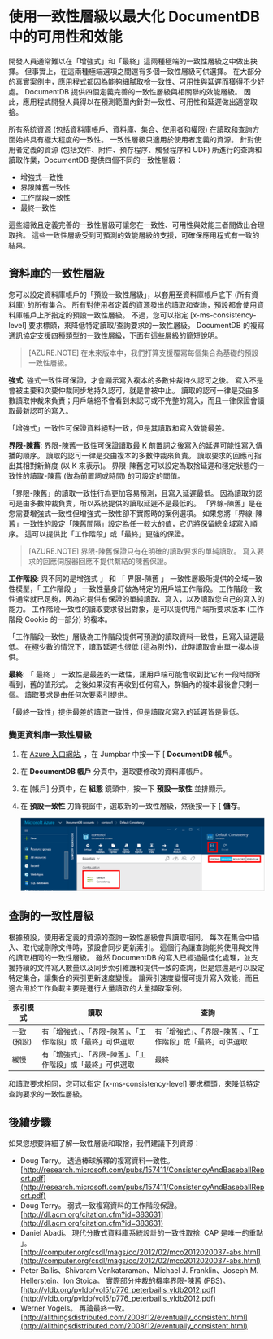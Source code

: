 <properties 
    pageTitle="DocumentDB 中的一致性層級 | Microsoft Azure" 
    description="請檢閱 DocumentDB 具有相關效能等級的四個一致性等級，可如何協助在最終一致性、可用性和延遲的取捨評估取得平衡。" 
    keywords="eventual consistency, documentdb, azure, Microsoft azure"
    services="documentdb" 
    authors="mimig1" 
    manager="jhubbard" 
    editor="cgronlun" 
    documentationCenter=""/>

<tags 
    ms.service="documentdb" 
    ms.workload="data-services" 
    ms.tgt_pltfrm="na" 
    ms.devlang="na" 
    ms.topic="article" 
    ms.date="09/25/2015" 
    ms.author="mimig"/>

# 使用一致性層級以最大化 DocumentDB 中的可用性和效能

開發人員通常難以在「增強式」和「最終」這兩種極端的一致性層級之中做出抉擇。 但事實上，在這兩種極端選項之間還有多個一致性層級可供選擇。 在大部分的真實案例中，應用程式都因為能夠細膩取捨一致性、可用性與延遲而獲得不少好處。 DocumentDB 提供四個定義完善的一致性層級與相關聯的效能層級。 因此，應用程式開發人員得以在預測範圍內針對一致性、可用性和延遲做出適當取捨。  
 
所有系統資源 (包括資料庫帳戶、資料庫、集合、使用者和權限) 在讀取和查詢方面始終具有極大程度的一致性。 一致性層級只適用於使用者定義的資源。 針對使用者定義的資源 (包括文件、附件、預存程序、觸發程序和 UDF) 所進行的查詢和讀取作業，DocumentDB 提供四個不同的一致性層級： 

 - 增強式一致性
 - 界限陳舊一致性
 - 工作階段一致性
 - 最終一致性

這些細微且定義完善的一致性層級可讓您在一致性、可用性與效能三者間做出合理取捨。 這些一致性層級受到可預測的效能層級的支援，可確保應用程式有一致的結果。   

## 資料庫的一致性層級

您可以設定資料庫帳戶的「預設一致性層級」，以套用至資料庫帳戶底下 (所有資料庫) 的所有集合。 所有對使用者定義的資源發出的讀取和查詢，預設都會使用資料庫帳戶上所指定的預設一致性層級。 不過，您可以指定 [x-ms-consistency-level] 要求標頭，來降低特定讀取/查詢要求的一致性層級。 DocumentDB 的複寫通訊協定支援四種類型的一致性層級，下面有這些層級的簡短說明。 

>[AZURE.NOTE] 在未來版本中，我們打算支援覆寫每個集合為基礎的預設一致性層級。  

**強式**: 強式一致性可保證，才會顯示寫入複本的多數仲裁持久認可之後。 寫入不是會被主要和次要仲裁同步地持久認可，就是會被中止。 讀取的認可一律是交由多數讀取仲裁來負責；用戶端絕不會看到未認可或不完整的寫入，而且一律保證會讀取最新認可的寫入。   
 
「增強式」一致性可保證資料絕對一致，但是其讀取和寫入效能最差。  

**界限-陳舊**: 界限-陳舊一致性可保證讀取最 K 前置詞之後寫入的延遲可能性寫入傳播的順序。 讀取的認可一律是交由複本的多數仲裁來負責。 讀取要求的回應可指出其相對新鮮度 (以 K 來表示)。 界限-陳舊您可以設定為取捨延遲和穩定狀態的一致性的讀取-陳舊 (做為前置詞或時間) 的可設定的閾值。

「界限-陳舊」的讀取一致性行為更加容易預測，且寫入延遲最低。 因為讀取的認可是由多數仲裁負責，所以系統提供的讀取延遲不是最低的。 「界線-陳舊」是在您需要增強式一致性但增強式一致性卻不實際時的案例選項。 如果您將「界線-陳舊」一致性的設定「陳舊間隔」設定為任一較大的值，它仍將保留總全域寫入順序。 這可以提供比「工作階段」或「最終」更強的保證。    

>[AZURE.NOTE] 界限-陳舊保證只有在明確的讀取要求的單純讀取。 寫入要求的回應伺服器回應不提供繫結的陳舊保證。

**工作階段**: 與不同的是增強式 」 和 「 界限-陳舊 」 一致性層級所提供的全域一致性模型，「 工作階段 」 一致性量身訂做為特定的用戶端工作階段。 工作階段一致性通常就已足夠，因為它提供有保證的單純讀取、寫入，以及讀取您自己的寫入的能力。 工作階段一致性的讀取要求發出對象，是可以提供用戶端所要求版本 (工作階段 Cookie 的一部分) 的複本。  

「工作階段一致性」層級為工作階段提供可預測的讀取資料一致性，且寫入延遲最低。 在極少數的情況下，讀取延遲也很低 (這為例外)，此時讀取會由單一複本提供。  

**最終**: 「 最終 」 一致性是最差的一致性，讓用戶端可能會收到比它有一段時間所看到，舊的值形式。 之後如果沒有再收到任何寫入，群組內的複本最後會只剩一個。 讀取要求是由任何次要索引提供。  

「最終一致性」提供最差的讀取一致性，但是讀取和寫入的延遲皆是最低。 

### 變更資料庫一致性層級

1.  在 [Azure 入口網站](https://portal.azure.com/), ，在 Jumpbar 中按一下 [ **DocumentDB 帳戶**。

2. 在 **DocumentDB 帳戶** 分頁中，選取要修改的資料庫帳戶。

3. 在 [帳戶] 分頁中，在 **組態** 鏡頭中，按一下 **預設一致性** 並排顯示。

4. 在 **預設一致性** 刀鋒視窗中，選取新的一致性層級，然後按一下 [ **儲存**。 

    ![螢幕擷取畫面會反白顯示預設一致性磚、一致性設定和 [儲存] 按鈕](./media/documentdb-consistency-levels/database-consistency-level.png)

## 查詢的一致性層級

根據預設，使用者定義的資源的查詢一致性層級會與讀取相同。 每次在集合中插入、取代或刪除文件時，預設會同步更新索引。 這個行為讓查詢能夠使用與文件的讀取相同的一致性層級。 雖然 DocumentDB 的寫入已經過最佳化處理，並支援持續的文件寫入數量以及同步索引維護和提供一致的查詢，但是您還是可以設定特定集合，讓集合的索引更新速度變慢。 讓索引速度變慢可提升寫入效能，而且適合用於工作負載主要是進行大量讀取的大量擷取案例。  

索引模式|  讀取|  查詢  
-------------|-------|---------
一致 (預設)|   有「增強式」、「界限-陳舊」、「工作階段」或「最終」可供選取|    有「增強式」、「界限-陳舊」、「工作階段」或「最終」可供選取|
緩慢|   有「增強式」、「界限-陳舊」、「工作階段」或「最終」可供選取|    最終  

和讀取要求相同，您可以指定 [x-ms-consistency-level] 要求標頭，來降低特定查詢要求的一致性層級。  

## 後續步驟

如果您想要詳細了解一致性層級和取捨，我們建議下列資源：

-   Doug Terry。 透過棒球解釋的複寫資料一致性。   
[http://research.microsoft.com/pubs/157411/ConsistencyAndBaseballReport.pdf](http://research.microsoft.com/pubs/157411/ConsistencyAndBaseballReport.pdf)
-   Doug Terry。 弱式一致複寫資料的工作階段保證。   
[http://dl.acm.org/citation.cfm?id=383631](http://dl.acm.org/citation.cfm?id=383631)
-   Daniel Abadi。 現代分散式資料庫系統設計的一致性取捨: CAP 是唯一的重點 」。   
[http://computer.org/csdl/mags/co/2012/02/mco2012020037-abs.html](http://computer.org/csdl/mags/co/2012/02/mco2012020037-abs.html) 
-   Peter Bailis、Shivaram Venkataraman、Michael J. Franklin、Joseph M. Hellerstein、Ion Stoica。 實際部分仲裁的機率界限-陳舊 (PBS)。   
[http://vldb.org/pvldb/vol5/p776_peterbailis_vldb2012.pdf](http://vldb.org/pvldb/vol5/p776_peterbailis_vldb2012.pdf)
-   Werner Vogels。 再論最終一致。    
[http://allthingsdistributed.com/2008/12/eventually_consistent.html](http://allthingsdistributed.com/2008/12/eventually_consistent.html)
 

